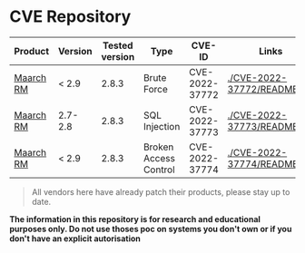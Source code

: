 # CVE Repository

| Product            | Version           | Tested version | Type         | CVE-ID         | Links |
| ------------------ | ----------------- | ------------   | ------------ | -------------- | ----- |
| [Maarch RM](https://maarch.com/maarch-rm/)| < 2.9   	| 2.8.3	| Brute Force  		| CVE-2022-37772 | [./CVE-2022-37772/README.md](CVE-2022-37773/README.md) |
| [Maarch RM](https://maarch.com/maarch-rm/)| 2.7-2.8 	| 2.8.3	| SQL Injection		| CVE-2022-37773 | [./CVE-2022-37773/README.md](CVE-2022-37773/README.md) |
| [Maarch RM](https://maarch.com/maarch-rm/)| < 2.9 	| 2.8.3	| Broken Access Control	| CVE-2022-37774 | [./CVE-2022-37774/README.md](CVE-2022-37774/README.md) |

> All vendors here have already patch their products, please stay up to date.

**The information in this repository is for research and educational purposes only. Do not use thoses poc on systems you don't own or if you don't have an explicit autorisation**
